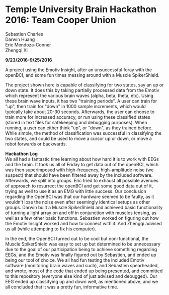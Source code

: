 # Temple University Brain Hackathon 2016: Team Cooper Union
Sebastien Charles </br>
Darwin Huang </br>
Eric Mendoza-Conner </br>
Zhengqi Xi

<b>9/23/2016-9/25/2016 </b></br>

A project using the Emotiv Insight, after an unsuccessful foray with the openBCI, and some fun times messing around with a Muscle SpikerShield.

The project shown here is capable of classifying for two states, say an up or down state. It does this by taking partially processed data from the Emotiv which represent the various brain waves (alpha, beta, theta, etc). Using these brain wave inputs, it has two "training periods". A user can train for "up", then train for "down" in 1000 sample increments, which would typically take about 20-30 seconds. Afterwards, the user can choose to train more for increased accuracy, or run using these classified states (stored in text files for safekeeping and debugging purposes). When running, a user can either think "up", or "down", as they trained before. While simple, the method of classification was successful in classifying the two states, and could be used to move a cursor up or down, or move a robot forwards or backwards.

 <b>Hackathon Log</b></br>
We all had a fantastic time learning about how hard it is to work with EEGs and the brain. It took us all of Friday to get data out of the openBCI, which was then superimposed with high-frequency, high-amplitude noise (we suspect) that should have been filtered away by the included software. Afterwards, we split into groups. Eric tried to exhaust all possible avenues of approach to resurrect the openBCI and get some good data out of it, trying as well to use it as an EMG with little success. Our conclusion regarding the OpenBCI was that our hardware seemed to be faulty, as it wouldn't lose the noise even after seemingly identical setups as other groups. Darwin built a Muscle SpikerShield and achieved basic functionality of turning a light array on and off in conjunction with muscles tensing, as well as a few other basic functions. Sebastien worked on figuring out how the Emotiv Insight worked and how to connect with it. And Zhengqi advised us all (while attempting to fix his computer).

In the end, the OpenBCI turned out to be cool but non-functional, the Muscle SpikerShield was easy to set up but determined to be unnecessary due to the goal of our participation being to achieve something regarding EEGs, and the Emotiv was finally figured out by Sebastien, and ended up being our tool of choice. We all had fun testing the included Emotiv software (monitoring brain waves and such), and Sebastien spearheaded, and wrote, most of the code that ended up being presented, and committed to this repository (everyone else kind of just advised and debugged). Our EEG ended up classifying up and down well, as mentioned above, and we all concluded that it was a pretty fun, informative time.
